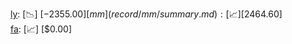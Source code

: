 [ly](record/ly/summary.md): [📉] [$-2355.00]  
[mm](record/mm/summary.md): [📈] [$2464.60]  
[fa](record/fa/summary.md): [📈] [$0.00]  

